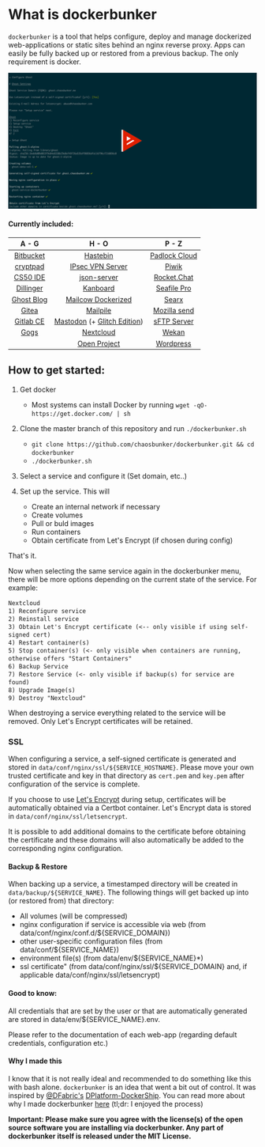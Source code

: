 # What is dockerbunker

`dockerbunker` is a tool that helps configure, deploy and manage dockerized web-applications or static sites behind an nginx reverse proxy. Apps can easily be fully backed up or restored from a previous backup. The only requirement is docker.

[![asciicast](preview.png "dockerbunker asciicast preview")](https://asciinema.org/a/PGkj249ZRCtYKKSmpgqymBWmh)

#### Currently included:

| A - G        | H - O           | P - Z  |
| :-------------: |:-------------:| :-----:|
|[Bitbucket](https://www.atlassian.com/software/bitbucket)|[Hastebin](https://hastebin.com/about.md)|[Padlock Cloud](https://github.com/padlock/padlock-cloud)|
|[cryptpad](https://cryptpad.fr/)|[IPsec VPN Server](https://github.com/hwdsl2/docker-ipsec-vpn-server)|[Piwik](https://github.com/piwik/piwik)|
|[CS50 IDE](https://manual.cs50.net/ide/offline)|[json-server](https://github.com/typicode/json-server)|[Rocket.Chat](https://github.com/RocketChat/Rocket.Chat)|
|[Dillinger](https://dillinger.io/)|[Kanboard](https://kanboard.net/)|[Seafile Pro](https://github.com/haiwen/seafile)|
|[Ghost Blog](https://ghost.org/)|[Mailcow Dockerized](https://github.com/mailcow/mailcow-dockerized)|[Searx](https://github.com/asciimoo/searx.git)|
|[Gitea](https://gitea.io/en-us/)|[Mailpile](https://www.mailpile.is/)|[Mozilla send](https://send.firefox.com/)|
|[Gitlab CE](https://gitlab.com/)|[Mastodon](https://github.com/tootsuite/mastodon) (+ [Glitch Edition](https://github.com/glitch-soc/mastodon))|[sFTP Server](https://github.com/atmoz/sftp)|
|[Gogs](https://gogs.io/)|[Nextcloud](https://github.com/nextcloud/docker)|[Wekan](https://wekan.github.io/)|
||[Open Project](https://www.openproject.org/)|[Wordpress](https://wordpress.org/)|

## How to get started:

1. Get docker

    - Most systems can install Docker by running `wget -qO- https://get.docker.com/ | sh`

3. Clone the master branch of this repository and run `./dockerbunker.sh`

    - `git clone https://github.com/chaosbunker/dockerbunker.git && cd dockerbunker`
	- `./dockerbunker.sh`

4. Select a service and configure it (Set domain, etc..)

5. Set up the service. This will
	- Create an internal network if necessary
	- Create volumes
	- Pull or buld images
	- Run containers
	- Obtain certificate from Let's Encrypt (if chosen during config)

That's it.

Now when selecting the same service again in the dockerbunker menu, there will be more options depending on the current state of the service. For example:
```
Nextcloud
1) Reconfigure service
2) Reinstall service
3) Obtain Let's Encrypt certificate (<-- only visible if using self-signed cert)
4) Restart container(s)
5) Stop container(s) (<- only visible when containers are running, otherwise offers "Start Containers"
6) Backup Service
7) Restore Service (<- only visible if backup(s) for service are found)
8) Upgrade Image(s)
9) Destroy "Nextcloud"
```

When destroying a service everything related to the service will be removed. Only Let's Encrypt certificates will be retained.

### SSL

When configuring a service, a self-signed certificate is generated and stored in `data/conf/nginx/ssl/${SERVICE_HOSTNAME}`. Please move your own trusted certificate and key in that directory as `cert.pem` and `key.pem` after configuration of the service is complete.

If you choose to use [Let's Encrypt](https://letsencrypt.org/) during setup, certificates will be automatically obtained via a Certbot container. Let's Encrypt data is stored in `data/conf/nginx/ssl/letsencrypt`.

It is possible to add additional domains to the certificate before obtaining the certificate and these domains will also automatically be added to the corresponding nginx configuration.

#### Backup & Restore

When backing up a service, a timestamped directory will be created in `data/backup/${SERVICE_NAME}`. The following things will get backed up into (or restored from) that directory: 

- All volumes (will be compressed)
- nginx configuration if service is accessible via web (from data/conf/nginx/conf.d/${SERVICE_DOMAIN})
- other user-specific configuration files (from data/conf/${SERVICE_NAME})
- environment file(s) (from data/env/${SERVICE_NAME}*)
- ssl certificate" (from data/conf/nginx/ssl/${SERVICE_DOMAIN} and, if applicable data/conf/nginx/ssl/letsencrypt)

#### Good to know:
All credentials that are set by the user or that are automatically generated are stored in data/env/${SERVICE_NAME}.env.

Please refer to the documentation of each web-app (regarding default credentials, configuration etc.)

#### Why I made this

I know that it is not really ideal and recommended to do something like this with bash alone. `dockerbunker` is an idea that went a bit out of control. It was inspired by [@DFabric's](https://github.com/DFabric/) [DPlatform-DockerShip](https://github.com/DFabric/DPlatform-DockerShip). You can read more about why I made dockerbunker [here](https://chaosbunker.com/projects/tech/dockerbunker) (tl;dr: I enjoyed the process)

**Important: Please make sure you agree with the license(s) of the open source software you are installing via dockerbunker. Any part of dockerbunker itself is released under the MIT License.**
